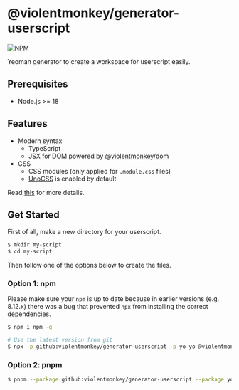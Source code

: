 # @violentmonkey/generator-userscript

![NPM](https://img.shields.io/npm/v/@violentmonkey/generator-userscript.svg)

Yeoman generator to create a workspace for userscript easily.

## Prerequisites

- Node.js >= 18

## Features

- Modern syntax
  - TypeScript
  - JSX for DOM powered by [@violentmonkey/dom](https://github.com/violentmonkey/vm-dom)
- CSS
  - CSS modules (only applied for `.module.css` files)
  - [UnoCSS](https://unocss.dev/) is enabled by default

Read [this](https://violentmonkey.github.io/guide/using-modern-syntax/) for more details.

## Get Started

First of all, make a new directory for your userscript.

```sh
$ mkdir my-script
$ cd my-script
```

Then follow one of the options below to create the files.

### Option 1: npm

Please make sure your `npm` is up to date because in earlier versions (e.g. 8.12.x) there was a bug that prevented `npx` from installing the correct dependencies.

```bash
$ npm i npm -g

# Use the latest version from git
$ npx -p github:violentmonkey/generator-userscript -p yo yo @violentmonkey/userscript
```

### Option 2: pnpm

```bash
$ pnpm --package github:violentmonkey/generator-userscript --package yo dlx yo @violentmonkey/userscript
```
